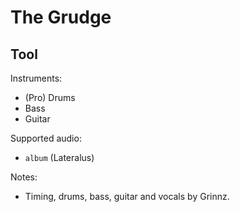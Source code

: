 # The Grudge

## Tool

Instruments:

  * (Pro) Drums
  * Bass
  * Guitar

Supported audio:

  * `album` (Lateralus)

Notes:

  * Timing, drums, bass, guitar and vocals by Grinnz.

